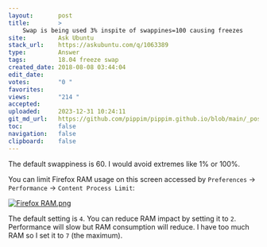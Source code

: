 ```yaml
---
layout:       post
title:        >
    Swap is being used 3% inspite of swappines=100 causing freezes
site:         Ask Ubuntu
stack_url:    https://askubuntu.com/q/1063389
type:         Answer
tags:         18.04 freeze swap
created_date: 2018-08-08 03:44:04
edit_date:    
votes:        "0 "
favorites:    
views:        "214 "
accepted:     
uploaded:     2023-12-31 10:24:11
git_md_url:   https://github.com/pippim/pippim.github.io/blob/main/_posts/2018/2018-08-08-Swap-is-being-used-3_-inspite-of-swappines_100-causing-freezes.md
toc:          false
navigation:   false
clipboard:    false
---
```


The default swappiness is 60. I would avoid extremes like 1% or 100%.

You can limit Firefox RAM usage on this screen accessed by `Preferences` -> `Performance` -> `Content Process Limit`:

[![Firefox RAM.png][1]][1]

The default setting is `4`. You can reduce RAM impact by setting it to `2`. Performance will slow but RAM consumption will reduce. I have too much RAM so I set it to `7` (the maximum).


  [1]: https://i.stack.imgur.com/4t3Z2.png
